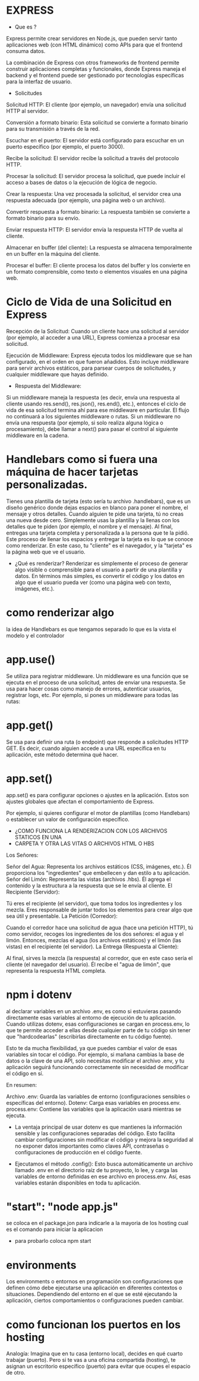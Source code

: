 # EXPRESS 
* Que es ?

Express permite crear servidores en Node.js, que pueden servir tanto aplicaciones web (con HTML dinámico) como APIs para que el frontend consuma datos.

La combinación de Express con otros frameworks de frontend permite construir aplicaciones completas y funcionales, donde Express maneja el backend y el frontend puede ser gestionado por tecnologías específicas para la interfaz de usuario.

* Solicitudes 

Solicitud HTTP: El cliente (por ejemplo, un navegador) envía una solicitud HTTP al servidor.

Conversión a formato binario: Esta solicitud se convierte a formato binario para su transmisión a través de la red.

Escuchar en el puerto: El servidor está configurado para escuchar en un puerto específico (por ejemplo, el puerto 3000).

Recibe la solicitud: El servidor recibe la solicitud a través del protocolo HTTP.

Procesar la solicitud: El servidor procesa la solicitud, que puede incluir el acceso a bases de datos o la ejecución de lógica de negocio.

Crear la respuesta: Una vez procesada la solicitud, el servidor crea una respuesta adecuada (por ejemplo, una página web o un archivo).

Convertir respuesta a formato binario: La respuesta también se convierte a formato binario para su envío.

Enviar respuesta HTTP: El servidor envía la respuesta HTTP de vuelta al cliente.

Almacenar en buffer (del cliente): La respuesta se almacena temporalmente en un buffer en la máquina del cliente.

Procesar el buffer: El cliente procesa los datos del buffer y los convierte en un formato comprensible, como texto o elementos visuales en una página web.

# Ciclo de Vida de una Solicitud en Express

Recepción de la Solicitud: Cuando un cliente hace una solicitud al servidor (por ejemplo, al acceder a una URL), Express comienza a procesar esa solicitud.

Ejecución de Middleware: Express ejecuta todos los middleware que se han configurado, en el orden en que fueron añadidos. Esto incluye middleware para servir archivos estáticos, para parsear cuerpos de solicitudes, y cualquier middleware que hayas definido.

* Respuesta del Middleware:

Si un middleware maneja la respuesta (es decir, envía una respuesta al cliente usando res.send(), res.json(), res.end(), etc.), entonces el ciclo de vida de esa solicitud termina ahí para ese middleware en particular. El flujo no continuará a los siguientes middleware o rutas.
Si un middleware no envía una respuesta (por ejemplo, si solo realiza alguna lógica o procesamiento), debe llamar a next() para pasar el control al siguiente middleware en la cadena.


# Handlebars como si fuera una máquina de hacer tarjetas personalizadas.

Tienes una plantilla de tarjeta (esto sería tu archivo .handlebars), que es un diseño genérico donde dejas espacios en blanco para poner el nombre, el mensaje y otros detalles.
Cuando alguien te pide una tarjeta, tú no creas una nueva desde cero. Simplemente usas la plantilla y la llenas con los detalles que te piden (por ejemplo, el nombre y el mensaje).
Al final, entregas una tarjeta completa y personalizada a la persona que te la pidió. Este proceso de llenar los espacios y entregar la tarjeta es lo que se conoce como renderizar.
En este caso, tu "cliente" es el navegador, y la "tarjeta" es la página web que ve el usuario.

* ¿Qué es renderizar?
Renderizar es simplemente el proceso de generar algo visible o comprensible para el usuario a partir de una plantilla y datos. En términos más simples, es convertir el código y los datos en algo que el usuario pueda ver (como una página web con texto, imágenes, etc.).

# como renderizar algo 
la idea de Handlebars es que tengamos separado lo que es la vista el modelo y el controlador 



# app.use()
Se utiliza para registrar middleware. Un middleware es una función que se ejecuta en el proceso de una solicitud, antes de enviar una respuesta. Se usa para hacer cosas como manejo de errores, autenticar usuarios, registrar logs, etc.
Por ejemplo, si pones un middleware para todas las rutas:

# app.get()
Se usa para definir una ruta (o endpoint) que responde a solicitudes HTTP GET. Es decir, cuando alguien accede a una URL específica en tu aplicación, este método determina qué hacer.

# app.set()
app.set() es para configurar opciones o ajustes en la aplicación. Estos son ajustes globales que afectan el comportamiento de Express.

Por ejemplo, si quieres configurar el motor de plantillas (como Handlebars) o establecer un valor de configuración específico.

* ¿COMO FUNCIONA LA RENDERIZACION CON LOS ARCHIVOS STATICOS EN UNA
* CARPETA Y OTRA LAS VITAS O ARCHIVOS HTML O HBS

Los Señores:

Señor del Agua: Representa los archivos estáticos (CSS, imágenes, etc.). Él proporciona los "ingredientes" que embellecen y dan estilo a tu aplicación.
Señor del Limón: Representa las vistas (archivos .hbs). Él agrega el contenido y la estructura a la respuesta que se le envía al cliente.
El Recipiente (Servidor):

Tú eres el recipiente (el servidor), que toma todos los ingredientes y los mezcla. Eres responsable de juntar todos los elementos para crear algo que sea útil y presentable.
La Petición (Corredor):

Cuando el corredor hace una solicitud de agua (hace una petición HTTP), tú como servidor, recoges los ingredientes de los dos señores: el agua y el limón.
Entonces, mezclas el agua (los archivos estáticos) y el limón (las vistas) en el recipiente (el servidor).
La Entrega (Respuesta al Cliente):

Al final, sirves la mezcla (la respuesta) al corredor, que en este caso sería el cliente (el navegador del usuario). Él recibe el "agua de limón", que representa la respuesta HTML completa.


# npm  i dotenv   

 al declarar variables en un archivo .env, es como si estuvieras pasando directamente esas variables al entorno de ejecución de tu aplicación. Cuando utilizas dotenv, esas configuraciones se cargan en process.env, lo que te permite acceder a ellas desde cualquier parte de tu código sin tener que "hardcodearlas" (escribirlas directamente en tu código fuente).

Esto te da mucha flexibilidad, ya que puedes cambiar el valor de esas variables sin tocar el código. Por ejemplo, si mañana cambias la base de datos o la clave de una API, solo necesitas modificar el archivo .env, y tu aplicación seguirá funcionando correctamente sin necesidad de modificar el código en sí.

En resumen:

Archivo .env: Guarda las variables de entorno (configuraciones sensibles o específicas del entorno).
Dotenv: Carga esas variables en process.env.
process.env: Contiene las variables que la aplicación usará mientras se ejecuta.

* La ventaja principal de usar dotenv es que mantienes la información sensible y las configuraciones separadas del código. Esto facilita cambiar configuraciones sin modificar el código y mejora la seguridad al no exponer datos importantes como claves API, contraseñas o configuraciones de producción en el código fuente.

* Ejecutamos el método .config(): Esto busca automáticamente un archivo llamado .env en el directorio raíz de tu proyecto, lo lee, y carga las variables de entorno definidas en ese archivo en process.env. Así, esas variables estarán disponibles en toda tu aplicación.


# "start": "node app.js"
se coloca en el package.jon para indicarle a la mayoria de los hosting cual es el comando para iniciar la aplicacion 

* para probarlo coloca npm start 

# environments
Los environments o entornos en programación son configuraciones que definen cómo debe ejecutarse una aplicación en diferentes contextos o situaciones. Dependiendo del entorno en el que se esté ejecutando la aplicación, ciertos comportamientos o configuraciones pueden cambiar.


# como funcionan los puertos en los hosting
Analogía:
Imagina que en tu casa (entorno local), decides en qué cuarto trabajar (puerto). Pero si te vas a una oficina compartida (hosting), te asignan un escritorio específico (puerto) para evitar que ocupes el espacio de otro.

